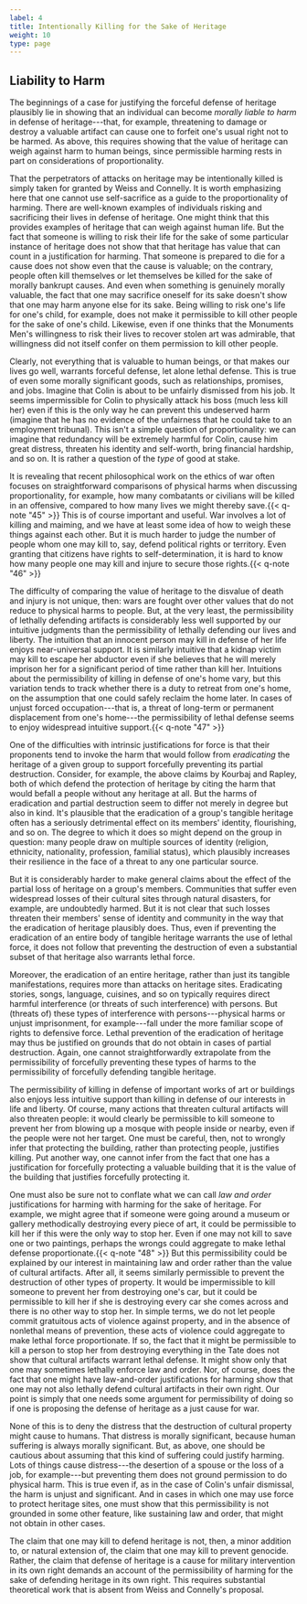 ```yaml
---
label: 4
title: Intentionally Killing for the Sake of Heritage
weight: 10
type: page
---
```


## Liability to Harm
The beginnings of a case for justifying the forceful defense of heritage plausibly lie in showing that an individual can become *morally liable to harm* in defense of heritage---that, for example, threatening to damage or destroy a valuable artifact can cause one to forfeit one's usual right not to be harmed. As above, this requires showing that the value of heritage can weigh against harm to human beings, since permissible harming rests in part on considerations of proportionality.

That the perpetrators of attacks on heritage may be intentionally killed is simply taken for granted by Weiss and Connelly. It is worth emphasizing here that one cannot use self-sacrifice as a guide to the proportionality of harming. There are well-known examples of individuals risking and sacrificing their lives in defense of heritage. One might think that this provides examples of heritage that can weigh against human life. But the fact that someone is willing to risk their life for the sake of some particular instance of heritage does not show that that heritage has value that can count in a justification for harming. That someone is prepared to die for a cause does not show even that the cause is valuable; on the contrary, people often kill themselves or let themselves be killed for the sake of morally bankrupt causes. And even when something is genuinely morally valuable, the fact that one may sacrifice oneself for its sake doesn't show that one may harm anyone else for its sake. Being willing to risk one's life for one's child, for example, does not make it permissible to kill other people for the sake of one's child. Likewise, even if one thinks that the Monuments Men's willingness to risk their lives to recover stolen art was admirable, that willingness did not itself confer on them permission to kill other people.

Clearly, not everything that is valuable to human beings, or that makes our lives go well, warrants forceful defense, let alone lethal defense. This is true of even some morally significant goods, such as relationships, promises, and jobs. Imagine that Colin is about to be unfairly dismissed from his job. It seems impermissible for Colin to physically attack his boss (much less kill her) even if this is the only way he can prevent this undeserved harm (imagine that he has no evidence of the unfairness that he could take to an employment tribunal). This isn't a simple question of proportionality: we can imagine that redundancy will be extremely harmful for Colin, cause him great distress, threaten his identity and self-worth, bring financial hardship, and so on. It is rather a question of the *type* of good at stake.

It is revealing that recent philosophical work on the ethics of war often focuses on straightforward comparisons of physical harms when discussing proportionality, for example, how many combatants or civilians will be killed in an offensive, compared to how many lives we might thereby save.{{< q-note "45" >}} This is of course important and useful. War involves a lot of killing and maiming, and we have at least some idea of how to weigh these things against each other. But it is much harder to judge the number of people whom one may kill to, say, defend political rights or territory. Even granting that citizens have rights to self-determination, it is hard to know how many people one may kill and injure to secure those rights.{{< q-note "46" >}}

The difficulty of comparing the value of heritage to the disvalue of death and injury is not unique, then: wars are fought over other values that do not reduce to physical harms to people. But, at the very least, the permissibility of lethally defending artifacts is considerably less well supported by our intuitive judgments than the permissibility of lethally defending our lives and liberty. The intuition that an innocent person may kill in defense of her life enjoys near-universal support. It is similarly intuitive that a kidnap victim may kill to escape her abductor even if she believes that he will merely imprison her for a significant period of time rather than kill her. Intuitions about the permissibility of killing in defense of one's home vary, but this variation tends to track whether there is a duty to retreat from one's home, on the assumption that one could safely reclaim the home later. In cases of unjust forced occupation---that is, a threat of long-term or permanent displacement from one's home---the permissibility of lethal defense seems to enjoy widespread intuitive support.{{< q-note "47" >}}

One of the difficulties with intrinsic justifications for force is that their proponents tend to invoke the harm that would follow from *eradicating* the heritage of a given group to support forcefully preventing its partial destruction. Consider, for example, the above claims by Kourbaj and Rapley, both of which defend the protection of heritage by citing the harm that would befall a people without any heritage at all. But the harms of eradication and partial destruction seem to differ not merely in degree but also in kind. It's plausible that the eradication of a group's tangible heritage often has a seriously detrimental effect on its members' identity, flourishing, and so on. The degree to which it does so might depend on the group in question: many people draw on multiple sources of identity (religion, ethnicity, nationality, profession, familial status), which plausibly increases their resilience in the face of a threat to any one particular source.

But it is considerably harder to make general claims about the effect of the partial loss of heritage on a group's members. Communities that suffer even widespread losses of their cultural sites through natural disasters, for example, are undoubtedly harmed. But it is not clear that such losses threaten their members' sense of identity and community in the way that the eradication of heritage plausibly does. Thus, even if preventing the eradication of an entire body of tangible heritage warrants the use of lethal force, it does not follow that preventing the destruction of even a substantial subset of that heritage also warrants lethal force.

Moreover, the eradication of an entire heritage, rather than just its tangible manifestations, requires more than attacks on heritage sites. Eradicating stories, songs, language, cuisines, and so on typically requires direct harmful interference (or threats of such interference) with persons. But (threats of) these types of interference with persons---physical harms or unjust imprisonment, for example---fall under the more familiar scope of rights to defensive force. Lethal prevention of the eradication of heritage may thus be justified on grounds that do not obtain in cases of partial destruction. Again, one cannot straightforwardly extrapolate from the permissibility of forcefully preventing these types of harms to the permissibility of forcefully defending tangible heritage.

The permissibility of killing in defense of important works of art or buildings also enjoys less intuitive support than killing in defense of our interests in life and liberty. Of course, many actions that threaten cultural artifacts will also threaten people: it would clearly be permissible to kill someone to prevent her from blowing up a mosque with people inside or nearby, even if the people were not her target. One must be careful, then, not to wrongly infer that protecting the building, rather than protecting people, justifies killing. Put another way, one cannot infer from the fact that one has a justification for forcefully protecting a valuable building that it is the value of the building that justifies forcefully protecting it.

One must also be sure not to conflate what we can call *law and order* justifications for harming with harming for the sake of heritage. For example, we might agree that if someone were going around a museum or gallery methodically destroying every piece of art, it could be permissible to kill her if this were the only way to stop her. Even if one may not kill to save one or two paintings, perhaps the wrongs could aggregate to make lethal defense proportionate.{{< q-note "48" >}} But this permissibility could be explained by our interest in maintaining law and order rather than the value of cultural artifacts. After all, it seems similarly permissible to prevent the destruction of other types of property. It would be impermissible to kill someone to prevent her from destroying one's car, but it could be permissible to kill her if she is destroying every car she comes across and there is no other way to stop her. In simple terms, we do not let people commit gratuitous acts of violence against property, and in the absence of nonlethal means of prevention, these acts of violence could aggregate to make lethal force proportionate. If so, the fact that it might be permissible to kill a person to stop her from destroying everything in the Tate does not show that cultural artifacts warrant lethal defense. It might show only that one may sometimes lethally enforce law and order. Nor, of course, does the fact that one might have law-and-order justifications for harming show that one may not also lethally defend cultural artifacts in their own right. Our point is simply that one needs some argument for permissibility of doing so if one is proposing the defense of heritage as a just cause for war.

None of this is to deny the distress that the destruction of cultural property might cause to humans. That distress is morally significant, because human suffering is always morally significant. But, as above, one should be cautious about assuming that this kind of suffering could justify harming. Lots of things cause distress---the desertion of a spouse or the loss of a job, for example---but preventing them does not ground permission to do physical harm. This is true even if, as in the case of Colin's unfair dismissal, the harm is unjust and significant. And in cases in which one may use force to protect heritage sites, one must show that this permissibility is not grounded in some other feature, like sustaining law and order, that might not obtain in other cases.

The claim that one may kill to defend heritage is not, then, a minor addition to, or natural extension of, the claim that one may kill to prevent genocide. Rather, the claim that defense of heritage is a cause for military intervention in its own right demands an account of the permissibility of harming for the sake of defending heritage in its own right. This requires substantial theoretical work that is absent from Weiss and Connelly's proposal.

